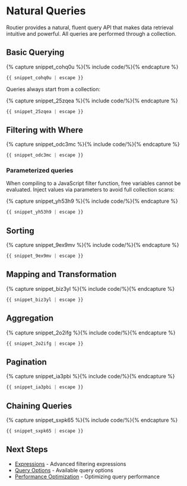 # Natural Queries

Routier provides a natural, fluent query API that makes data retrieval intuitive and powerful. All queries are performed through a collection.

## Basic Querying



{% capture snippet_cohq0u %}{% include code/%}{% endcapture %}

```ts
{{ snippet_cohq0u | escape }}
```


Queries always start from a collection:



{% capture snippet_25zqea %}{% include code/%}{% endcapture %}

```ts
{{ snippet_25zqea | escape }}
```


## Filtering with Where



{% capture snippet_odc3mc %}{% include code/%}{% endcapture %}

```ts
{{ snippet_odc3mc | escape }}
```


### Parameterized queries

When compiling to a JavaScript filter function, free variables cannot be evaluated. Inject values via parameters to avoid full collection scans:




{% capture snippet_yh53h9 %}{% include code/%}{% endcapture %}

```ts
{{ snippet_yh53h9 | escape }}
```



## Sorting



{% capture snippet_9ex9mv %}{% include code/%}{% endcapture %}

```ts
{{ snippet_9ex9mv | escape }}
```


## Mapping and Transformation



{% capture snippet_biz3yl %}{% include code/%}{% endcapture %}

```ts
{{ snippet_biz3yl | escape }}
```


## Aggregation



{% capture snippet_2o2ifg %}{% include code/%}{% endcapture %}

```ts
{{ snippet_2o2ifg | escape }}
```


## Pagination



{% capture snippet_ia3pbi %}{% include code/%}{% endcapture %}

```ts
{{ snippet_ia3pbi | escape }}
```


## Chaining Queries



{% capture snippet_sxpk65 %}{% include code/%}{% endcapture %}

```ts
{{ snippet_sxpk65 | escape }}
```


## Next Steps

- [Expressions](/concepts/queries/expressions/) - Advanced filtering expressions
- [Query Options](/concepts/queries/query-options/) - Available query options
- [Performance Optimization](/concepts/data-pipeline/performance-optimization.md) - Optimizing query performance
